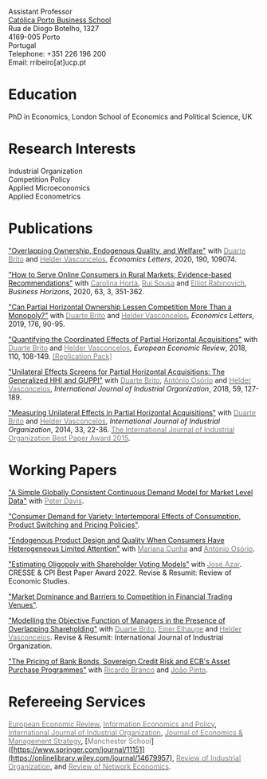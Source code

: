 Assistant Professor<br/>
[Católica Porto Business School](https://www.catolicabs.porto.ucp.pt/catolicabs-porto)<br/>
Rua de Diogo Botelho, 1327<br/>
4169-005 Porto<br/>
Portugal<br/>
Telephone: +351 226 196 200<br/>
Email: rribeiro[at]ucp.pt<br/>

# Education<br/>
PhD in Economics, London School of Economics and Political Science, UK

# Research Interests<br/>
Industrial Organization<br/>
Competition Policy<br/>
Applied Microeconomics<br/>
Applied Econometrics<br/>

# Publications<br/>
["Overlapping Ownership, Endogenous Quality, and Welfare"](https://doi.org/10.1016/j.econlet.2020.109074) with [<span style="color: #808080">Duarte Brito</span>](http://www.cefage.uevora.pt/en/pessoas/membros_integrados/doutorados/brito_duarte_miguel_machado_carneiro_de) and [<span style="color: #808080">Helder Vasconcelos</span>](https://www.fep.up.pt/docentes/hvasconcelos/), *Economics Letters*, 2020, 190, 109074.

["How to Serve Online Consumers in Rural Markets: Evidence-based Recommendations"](https://doi.org/10.1016/j.bushor.2020.01.007) with [<span style="color: #808080">Carolina Horta</span>](https://www.catolicabs.porto.ucp.pt/en/who-is/carolina-horta/1865), [<span style="color: #808080">Rui Sousa</span>](https://rsousaedu.wordpress.com/) and [<span style="color: #808080">Elliot Rabinovich</span>](https://wpcarey.asu.edu/people/profile/330867), *Business Horizons*, 2020, 63, 3, 351-362.

["Can Partial Horizontal Ownership Lessen Competition More Than a Monopoly?"](https://doi.org/10.1016/j.econlet.2018.12.039) with [<span style="color: #808080">Duarte Brito</span>](http://www.cefage.uevora.pt/en/pessoas/membros_integrados/doutorados/brito_duarte_miguel_machado_carneiro_de) and [<span style="color: #808080">Helder Vasconcelos</span>](https://www.fep.up.pt/docentes/hvasconcelos/), *Economics Letters*, 2019, 176, 90-95. 

["Quantifying the Coordinated Effects of Partial Horizontal Acquisitions"](https://doi.org/10.1016/j.euroecorev.2018.07.009) with [<span style="color: #808080">Duarte Brito</span>](http://www.cefage.uevora.pt/en/pessoas/membros_integrados/doutorados/brito_duarte_miguel_machado_carneiro_de) and [<span style="color: #808080">Helder Vasconcelos</span>](https://www.fep.up.pt/docentes/hvasconcelos/), *European Economic Review*, 2018, 110, 108-149. [<span style="color: #808080">[Replication Pack]</span>](https://ars.els-cdn.com/content/image/1-s2.0-S0014292118301156-mmc1.zip)

["Unilateral Effects Screens for Partial Horizontal Acquisitions: The Generalized HHI and GUPPI"](https://doi.org/10.1016/j.ijindorg.2018.03.005) with [<span style="color: #808080">Duarte Brito</span>](http://www.cefage.uevora.pt/en/pessoas/membros_integrados/doutorados/brito_duarte_miguel_machado_carneiro_de), [<span style="color: #808080">António Osório</span>](http://gandalf.fee.urv.cat/professors/AntonioOsorio/index.html) and [<span style="color: #808080">Helder Vasconcelos</span>](https://www.fep.up.pt/docentes/hvasconcelos/), *International Journal of Industrial Organization*, 2018, 59, 127-189.

["Measuring Unilateral Effects in Partial Horizontal Acquisitions"](https://doi.org/10.1016/j.ijindorg.2013.12.003) with [<span style="color: #808080">Duarte Brito</span>](http://www.cefage.uevora.pt/en/pessoas/membros_integrados/doutorados/brito_duarte_miguel_machado_carneiro_de) and [<span style="color: #808080">Helder Vasconcelos</span>](https://www.fep.up.pt/docentes/hvasconcelos/), *International Journal of Industrial Organization*, 2014, 33, 22-36. [<span style="color: #808080">The International Journal of Industrial Organization Best Paper Award 2015</span>](https://www.journals.elsevier.com/international-journal-of-industrial-organization/awards/best-paper-award-2015/).

# Working Papers<br/>
["A Simple Globally Consistent Continuous Demand Model for Market Level Data"](https://papers.ssrn.com/sol3/papers.cfm?abstract_id=1690163) with [<span style="color: #808080">Peter Davis</span>](https://www.cornerstone.com/Staff/Peter-Davis).

["Consumer Demand for Variety: Intertemporal Effects of Consumption, Product Switching and Pricing Policies"](https://papers.ssrn.com/sol3/papers.cfm?abstract_id=1690144).

["Endogenous Product Design and Quality When Consumers Have Heterogeneous Limited Attention"](https://papers.ssrn.com/sol3/papers.cfm?abstract_id=2860456) with [<span style="color: #808080">Mariana Cunha</span>](https://www.catolicabs.porto.ucp.pt/en/who-is/mariana-alves-da-cunha/1638) and [<span style="color: #808080">António Osório</span>](http://gandalf.fee.urv.cat/professors/AntonioOsorio/index.html).

["Estimating Oligopoly with Shareholder Voting Models"](https://papers.ssrn.com/sol3/papers.cfm?abstract_id=3988265) with [<span style="color: #808080">José Azar</span>](https://sites.google.com/site/joseazar/). CRESSE & CPI Best Paper Award 2022. Revise & Resumit: Review of Economic Studies. 

["Market Dominance and Barriers to Competition in Financial Trading Venues"](https://papers.ssrn.com/sol3/papers.cfm?abstract_id=1287443).

["Modelling the Objective Function of Managers in the Presence of Overlapping Shareholding"](https://papers.ssrn.com/sol3/papers.cfm?abstract_id=3264113) with [<span style="color: #808080">Duarte Brito</span>](http://www.cefage.uevora.pt/en/pessoas/membros_integrados/doutorados/brito_duarte_miguel_machado_carneiro_de), [<span style="color: #808080">Einer Elhauge</span>](https://hls.harvard.edu/faculty/directory/10234/Elhauge) and [<span style="color: #808080">Helder Vasconcelos</span>](https://www.fep.up.pt/docentes/hvasconcelos/). Revise & Resumit: International Journal of Industrial Organization.  

["The Pricing of Bank Bonds, Sovereign Credit Risk and ECB's Asset Purchase Programmes"](https://papers.ssrn.com/sol3/papers.cfm?abstract_id=3691310) with  [<span style="color: #808080">Ricardo Branco</span>](https://www.linkedin.com/in/ricardo-branco-14819394) and [<span style="color: #808080">João Pinto</span>](https://www.catolicabs.porto.ucp.pt/en/who-is/joao-filipe-monteiro-pinto/1750).

# Refereeing Services<br/>
[<span style="color: #808080">European Economic Review</span>](https://www.journals.elsevier.com/european-economic-review), [<span style="color: #808080">Information Economics and Policy</span>](https://www.journals.elsevier.com/information-economics-and-policy/), [<span style="color: #808080">International Journal of Industrial Organization</span>](https://www.journals.elsevier.com/international-journal-of-industrial-organization), [<span style="color: #808080">Journal of Economics & Management Strategy</span>](https://onlinelibrary.wiley.com/journal/15309134), [<span style="color: #808080">Manchester School</span>]([https://www.springer.com/journal/11151](https://onlinelibrary.wiley.com/journal/14679957), [<span style="color: #808080">Review of Industrial Organization</span>](https://www.springer.com/journal/11151), and [<span style="color: #808080">Review of Network Economics</span>](https://www.degruyter.com/rne).
